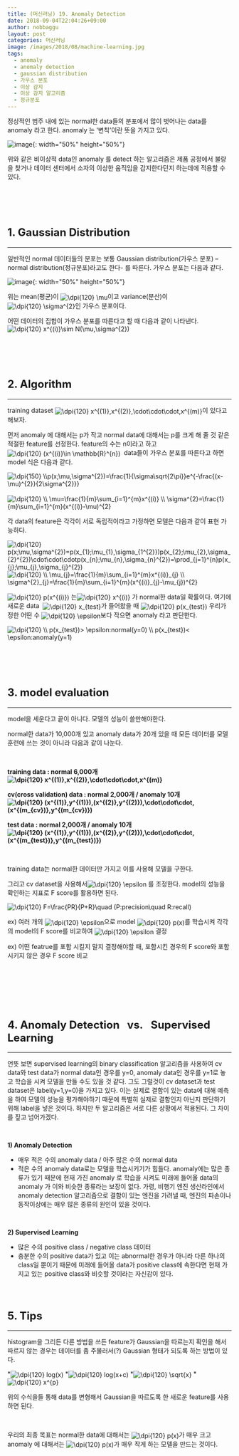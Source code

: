 ```yaml
---
title: (머신러닝) 19. Anomaly Detection
date: 2018-09-04T22:04:26+09:00
author: nobbaggu
layout: post
categories: 머신러닝
image: /images/2018/08/machine-learning.jpg
tags:
  - anomaly
  - anomaly detection
  - gaussian distribution
  - 가우스 분포
  - 이상 감지
  - 이상 감지 알고리즘
  - 정규분포
---
```

정상적인 범주 내에 있는 normal한 data들의 분포에서 많이 벗어나는 data를 anomaly 라고 한다. anomaly 는 &#8216;변칙&#8217;이란 뜻을 가지고 있다.

![image](/images/2018/09/no-name-1.png){: width="50%" height="50%"}

위와 같은 비이상적 data인 anomaly 를 detect 하는 알고리즘은 제품 공정에서 불량을 찾거나 데이터 센터에서 소자의 이상한 움직임을 감지한다던지 하는데에 적용할 수 있다.

&nbsp;

&nbsp;

# <span style="font-size: 18pt;"><strong>1. Gaussian Distribution</strong></span>

* * *

일반적인 normal 데이터들의 분포는 보통 Gaussian distribution(가우스 분포) &#8211; normal distribution(정규분포)라고도 한다- 를 따른다. 가우스 분포는 다음과 같다.

![image](/images/2018/09/no-name-3.png){: width="50%" height="50%"}

위는 mean(평균)이 <img src="https://latex.codecogs.com/gif.latex?\dpi{120}&space;\mu" alt="\dpi{120} \mu" align="absmiddle" />이고 variance(분산)이 <img src="https://latex.codecogs.com/gif.latex?\dpi{120}&space;\sigma^{2}" alt="\dpi{120} \sigma^{2}" align="absmiddle" />인 가우스 분포이다.

어떤 데이터의 집합이 가우스 분포를 따른다고 할 때 다음과 같이 나타낸다.   <img src="https://latex.codecogs.com/gif.latex?\dpi{120}&space;x^{(i)}\sim&space;N(\mu,\sigma^{2})" alt="\dpi{120} x^{(i)}\sim N(\mu,\sigma^{2})" align="absmiddle" />

&nbsp;

&nbsp;

# <span style="font-size: 18pt;"><strong>2. Algorithm</strong></span>

* * *

training dataset <img src="https://latex.codecogs.com/gif.latex?\dpi{120}&space;x^{(1)},x^{(2)},\cdot\cdot\cdot,x^{(m)}" alt="\dpi{120} x^{(1)},x^{(2)},\cdot\cdot\cdot,x^{(m)}" align="absmiddle" />이 있다고 해보자.

먼저 anomaly 에 대해서는 p가 작고 normal data에 대해서는 p를 크게 해 줄 것 같은 적절한 feature를 선정한다. feature의 수는 n이라고 하고<img src="https://latex.codecogs.com/gif.latex?\dpi{120}&space;(x^{(i)}\in&space;\mathbb{R}^{n})" alt="\dpi{120} (x^{(i)}\in \mathbb{R}^{n})" align="absmiddle" />  data들이 가우스 분포를 따른다고 하면 model 식은 다음과 같다.

<img src="https://latex.codecogs.com/gif.latex?\dpi{150}&space;\\p(x;\mu,\sigma^{2})=\frac{1}{\sigma\sqrt{2\pi}}e^{-\frac{(x-\mu)^{2}}{2\sigma^{2}}}" alt="\dpi{150} \\p(x;\mu,\sigma^{2})=\frac{1}{\sigma\sqrt{2\pi}}e^{-\frac{(x-\mu)^{2}}{2\sigma^{2}}}" align="absmiddle" />                      <img src="https://latex.codecogs.com/gif.latex?\dpi{120}&space;\\&space;\mu=\frac{1}{m}\sum_{i=1}^{m}x^{(i)}&space;\\&space;\sigma^{2}=\frac{1}{m}\sum_{i=1}^{m}(x^{(i)}-\mu)^{2}" alt="\dpi{120} \\ \mu=\frac{1}{m}\sum_{i=1}^{m}x^{(i)} \\ \sigma^{2}=\frac{1}{m}\sum_{i=1}^{m}(x^{(i)}-\mu)^{2}" align="absmiddle" />

각 data의 feature은 각각이 서로 독립적이라고 가정하면 모델은 다음과 같이 표현 가능하다.

<img src="https://latex.codecogs.com/gif.latex?\dpi{120}&space;p(x;\mu,\sigma^{2})=p(x_{1};\mu_{1},\sigma_{1^{2}})p(x_{2};\mu_{2},\sigma_{2}^{2})\cdot\cdot\cdotp(x_{n};\mu_{n},\sigma_{n}^{2})=\prod_{j=1}^{n}p(x_{j};\mu_{j},\sigma_{j}^{2})" alt="\dpi{120} p(x;\mu,\sigma^{2})=p(x_{1};\mu_{1},\sigma_{1^{2}})p(x_{2};\mu_{2},\sigma_{2}^{2})\cdot\cdot\cdotp(x_{n};\mu_{n},\sigma_{n}^{2})=\prod_{j=1}^{n}p(x_{j};\mu_{j},\sigma_{j}^{2})" align="absmiddle" /> 

<img src="https://latex.codecogs.com/gif.latex?\dpi{120}&space;\\&space;\mu_{j}=\frac{1}{m}\sum_{i=1}^{m}x^{(i)}_{j}&space;\\&space;\sigma^{2}_{j}=\frac{1}{m}\sum_{i=1}^{m}(x^{(i)}_{j}-\mu_{j})^{2}" alt="\dpi{120} \\ \mu_{j}=\frac{1}{m}\sum_{i=1}^{m}x^{(i)}_{j} \\ \sigma^{2}_{j}=\frac{1}{m}\sum_{i=1}^{m}(x^{(i)}_{j}-\mu_{j})^{2}" align="absmiddle" /> 

<img src="https://latex.codecogs.com/gif.latex?\dpi{120}&space;p(x^{(i)})" alt="\dpi{120} p(x^{(i)})" align="absmiddle" /> 는<img src="https://latex.codecogs.com/gif.latex?\dpi{120}&space;x^{(i)}" alt="\dpi{120} x^{(i)}" align="absmiddle" /> 가 normal한 data일 확률이다. 여기에 새로운 data  <img src="https://latex.codecogs.com/gif.latex?\dpi{120}&space;x_{test}" alt="\dpi{120} x_{test}" align="absmiddle" />가 들어왔을 때 <img src="https://latex.codecogs.com/gif.latex?\dpi{120}&space;p(x_{test})" alt="\dpi{120} p(x_{test})" align="absmiddle" /> 우리가 정한 어떤 수 <img src="https://latex.codecogs.com/gif.latex?\dpi{120}&space;\epsilon" alt="\dpi{120} \epsilon" align="absmiddle" />보다 작으면 anomaly 라고 판단한다.

<img src="https://latex.codecogs.com/gif.latex?\dpi{120}&space;\\&space;p(x_{test})>&space;\epsilon:normal(y=0)&space;\\&space;p(x_{test})<&space;\epsilon:anomaly(y=1)" alt="\dpi{120} \\ p(x_{test})> \epsilon:normal(y=0) \\ p(x_{test})< \epsilon:anomaly(y=1)" align="absmiddle" /> 

&nbsp;

&nbsp;

# <span style="font-size: 18pt;"><strong>3. model evaluation</strong></span>

* * *

model을 세운다고 끝이 아니다. 모델의 성능이 쓸만해야한다.

normal한 data가 10,000개 있고 anomaly data가 20개 있을 때 모든 데이터를 모델 훈련에 쓰는 것이 아니라 다음과 같이 나눈다.

&nbsp;

**training data : normal 6,000개<img src="https://latex.codecogs.com/gif.latex?\dpi{120}&space;x^{(1)},x^{(2)},\cdot\cdot\cdot,x^{(m)}" alt="\dpi{120} x^{(1)},x^{(2)},\cdot\cdot\cdot,x^{(m)}" align="absmiddle" />** 

**cv(cross validation) data : normal 2,000개 / anomaly 10개 <img src="https://latex.codecogs.com/gif.latex?\dpi{120}&space;(x^{(1)},y^{(1)}),(x^{(2)},y^{(2)}),\cdot\cdot\cdot,(x^{(m_{cv})},y^{(m_{cv})})" alt="\dpi{120} (x^{(1)},y^{(1)}),(x^{(2)},y^{(2)}),\cdot\cdot\cdot,(x^{(m_{cv})},y^{(m_{cv})})" align="absmiddle" />**

**test data : normal 2,000개 / anomaly 10개 <img src="https://latex.codecogs.com/gif.latex?\dpi{120}&space;(x^{(1)},y^{(1)}),(x^{(2)},y^{(2)}),\cdot\cdot\cdot,(x^{(m_{test})},y^{(m_{test})})" alt="\dpi{120} (x^{(1)},y^{(1)}),(x^{(2)},y^{(2)}),\cdot\cdot\cdot,(x^{(m_{test})},y^{(m_{test})})" align="absmiddle" />**

&nbsp;

training data는 normal한 데이터만 가지고 이를 사용해 모델을 구한다.

그리고 cv dataset을 사용해서<img src="https://latex.codecogs.com/gif.latex?\dpi{120}&space;\epsilon" alt="\dpi{120} \epsilon" align="absmiddle" /> 를 조정한다. model의 성능을 확인하는 지표로 F score를 활용하면 된다.

<img src="https://latex.codecogs.com/gif.latex?\dpi{120}&space;F=\frac{PR}{P+R}\quad&space;(P:precision\quad&space;R:recall)" alt="\dpi{120} F=\frac{PR}{P+R}\quad (P:precision\quad R:recall)" align="absmiddle" /> 

ex) 여러 개의 <img src="https://latex.codecogs.com/gif.latex?\dpi{120}&space;\epsilon" alt="\dpi{120} \epsilon" align="absmiddle" />으로 model <img src="https://latex.codecogs.com/gif.latex?\dpi{120}&space;p(x)" alt="\dpi{120} p(x)" align="absmiddle" />를 학습시켜 각각의 model의 F score를 비교하여 <img src="https://latex.codecogs.com/gif.latex?\dpi{120}&space;\epsilon" alt="\dpi{120} \epsilon" align="absmiddle" /> 결정

ex) 어떤 featrue를 포함 시킬지 말지 결정해야할 때, 포함시킨 경우의 F score와 포함시키지 않은 경우 F score 비교

&nbsp;

&nbsp;

&nbsp;

# <span style="font-size: 18pt;"><strong>4. Anomaly Detection   vs.   Supervised Learning</strong></span>

* * *

언뜻 보면 supervised learning의 binary classification 알고리즘을 사용하여 cv data와 test data가 normal data인 경우를 y=0, anomaly data인 경우를 y=1로 놓고 학습을 시켜 모델을 만들 수도 있을 것 같다. 그도 그럴것이 cv dataset과 test dataset은 label(y=1,y=0)을 가지고 있다. 이는 실제로 결함이 있는 data에 대해 예측을 하여 모델의 성능을 평가해야하기 때문에 특별히 실제로 결함인지 아닌지 판단하기 위해 label을 넣은 것이다. 하지만 두 알고리즘은 서로 다른 상황에서 적용된다. 그 차이를 짚고 넘어가겠다.

&nbsp;

**1) Anomaly Detection**

  * 매우 적은 수의 anomaly data / 아주 많은 수의 normal data
  * 적은 수의 anomaly data로는 모델을 학습시키기가 힘들다. anomaly에는 많은 종류가 있기 때문에 현재 가진 anomaly 로 학습을 시켜도 미래에 들어올 data의 anomaly 가 이와 비슷한 종류라는 보장이 없다. 가령, 비행기 엔진 생산라인에서 anomaly detection 알고리즘으로 결함이 있는 엔진을 가려낼 때, 엔진의 파손이나 동작이상에는 매우 많은 종류의 원인이 있을 것이다.

&nbsp;

**2) Supervised Learning**

  * 많은 수의 positive class / negative class 데이터
  * 충분한 수의 positive data가 있고 이는 abnormal한 경우가 아니라 다른 하나의 class일 뿐이기 때문에 미래에 들어올 data가 positive class에 속한다면 현재 가지고 있는 positive class와 비슷할 것이라는 자신감이 있다.

&nbsp;

# <span style="font-size: 18pt;"><strong>5. Tips</strong></span>

* * *

histogram을 그리든 다른 방법을 쓰든 feature가 Gaussian을 따르는지 확인을 해서 따르지 않는 경우는 데이터를 좀 주물러서(?) Gaussian 형태가 되도록 하는 방법이 있다.

  *<img src="https://latex.codecogs.com/gif.latex?\dpi{120}&space;log(x)" alt="\dpi{120} log(x)" align="absmiddle" /> 
  *<img src="https://latex.codecogs.com/gif.latex?\dpi{120}&space;log(x+c)" alt="\dpi{120} log(x+c)" align="absmiddle" /> 
  *<img src="https://latex.codecogs.com/gif.latex?\dpi{120}&space;\sqrt{x}" alt="\dpi{120} \sqrt{x}" align="absmiddle" /> 
  *<img src="https://latex.codecogs.com/gif.latex?\dpi{120}&space;x^{p}" alt="\dpi{120} x^{p}" align="absmiddle" /> 

위의 수식을들 통해 data를 변형해서 Gaussian을 따르도록 한 새로운 feature를 사용하면 된다.

&nbsp;

우리의 최종 목표는 normal한 data에 대해서는 <img src="https://latex.codecogs.com/gif.latex?\dpi{120}&space;p(x)" alt="\dpi{120} p(x)" align="absmiddle" />가 매우 크고 anomaly 에 대해서는 <img src="https://latex.codecogs.com/gif.latex?\dpi{120}&space;p(x)" alt="\dpi{120} p(x)" align="absmiddle" />가 매우 작게 하는 모델을 만드는 것이다.